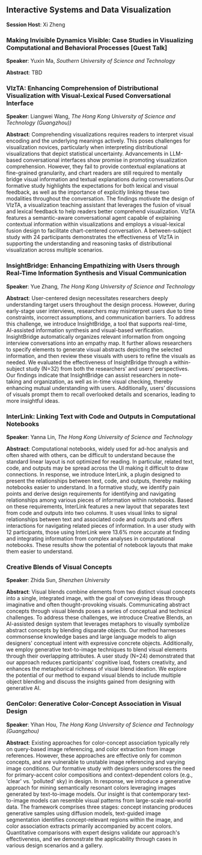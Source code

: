 ## Interactive Systems and Data Visualization

​**​Session Host**​: Xi Zheng

### Making Invisible Dynamics Visible: Case Studies in Visualizing Computational and Behavioral Processes [Guest Talk]

​**​Speaker​**​: Yuxin Ma, *Southern University of Science and Technology*

​**​Abstract​**​:
 TBD


### VIzTA: Enhancing Comprehension of Distributional Visualization with Visual-Lexical Fused Conversational Interface

​**​Speaker​**​: Liangwei Wang, *The Hong Kong University of Science and Technology (Guangzhou))*

​**​Abstract​**​:
 Comprehending visualizations requires readers to interpret visual encoding and the underlying meanings actively. This poses challenges for visualization novices, particularly when interpreting distributional visualizations that depict statistical uncertainty. Advancements in LLM-based conversational interfaces show promise in promoting visualization comprehension. However, they fail to provide contextual explanations at fine-grained granularity, and chart readers are still required to mentally bridge visual information and textual explanations during conversations.Our formative study highlights the expectations for both lexical and visual feedback, as well as the importance of explicitly linking these two modalities throughout the conversation. The findings motivate the design of VIzTA, a visualization teaching assistant that leverages the fusion of visual and lexical feedback to help readers better comprehend visualization. VIzTA features a semantic-aware conversational agent capable of explaining contextual information within visualizations and employs a visual-lexical fusion design to facilitate chart-centered conversation. A between-subject study with 24 participants demonstrates the effectiveness of VIzTA in supporting the understanding and reasoning tasks of distributional visualization across multiple scenarios.


### InsightBridge: Enhancing Empathizing with Users through Real-Time Information Synthesis and Visual Communication

​**​Speaker​**​: Yue Zhang, *The Hong Kong University of Science and Technology*

​**​Abstract​**​:
 User-centered design necessitates researchers deeply understanding target users throughout the design process. However, during early-stage user interviews, researchers may misinterpret users due to time constraints, incorrect assumptions, and communication barriers. To address this challenge, we introduce InsightBridge, a tool that supports real-time, AI-assisted information synthesis and visual-based verification. InsightBridge automatically organizes relevant information from ongoing interview conversations into an empathy map. It further allows researchers to specify elements to generate visual abstracts depicting the selected information, and then review these visuals with users to refine the visuals as needed. We evaluated the effectiveness of InsightBridge through a within-subject study (N=32) from both the researchers’ and users’ perspectives. Our findings indicate that InsightBridge can assist researchers in note-taking and organization, as well as in-time visual checking, thereby enhancing mutual understanding with users. Additionally, users’ discussions of visuals prompt them to recall overlooked details and scenarios, leading to more insightful ideas.


### InterLink: Linking Text with Code and Outputs in Computational Notebooks

​**​Speaker​**​: Yanna Lin, *The Hong Kong University of Science and Technology*

​**​Abstract​**​:
 Computational notebooks, widely used for ad-hoc analysis and often shared with others, can be difficult to understand because the standard linear layout is not optimized for reading. In particular, related text, code, and outputs may be spread across the UI making it difficult to draw connections. In response, we introduce InterLink, a plugin designed to present the relationships between text, code, and outputs, thereby making notebooks easier to understand. In a formative study, we identify pain points and derive design requirements for identifying and navigating relationships among various pieces of information within notebooks. Based on these requirements, InterLink features a new layout that separates text from code and outputs into two columns. It uses visual links to signal relationships between text and associated code and outputs and offers interactions for navigating related pieces of information. In a user study with 12 participants, those using InterLink were 13.6% more accurate at finding and integrating information from complex analyses in computational notebooks. These results show the potential of notebook layouts that make them easier to understand.


### Creative Blends of Visual Concepts

​**​Speaker​**​: Zhida Sun, *Shenzhen University*

​**​Abstract​**​:
 Visual blends combine elements from two distinct visual concepts into a single, integrated image, with the goal of conveying ideas through imaginative and often thought-provoking visuals. Communicating abstract concepts through visual blends poses a series of conceptual and technical challenges. To address these challenges, we introduce Creative Blends, an AI-assisted design system that leverages metaphors to visually symbolize abstract concepts by blending disparate objects. Our method harnesses commonsense knowledge bases and large language models to align designers' conceptual intent with expressive concrete objects. Additionally, we employ generative text-to-image techniques to blend visual elements through their overlapping attributes. A user study (N=24) demonstrated that our approach reduces participants' cognitive load, fosters creativity, and enhances the metaphorical richness of visual blend ideation. We explore the potential of our method to expand visual blends to include multiple object blending and discuss the insights gained from designing with generative AI.


### GenColor: Generative Color-Concept Association in Visual Design

​**​Speaker​**​: Yihan Hou, *The Hong Kong University of Science and Technology (Guangzhou)*

​**​Abstract​**​:
 Existing approaches for color-concept association typically rely on query-based image referencing, and color extraction from image references. However, these approaches are effective only for common concepts, and are vulnerable to unstable image referencing and varying image conditions. Our formative study with designers underscores the need for primary-accent color compositions and context-dependent colors (e.g., 'clear' vs. 'polluted' sky) in design. In response, we introduce a generative approach for mining semantically resonant colors leveraging images generated by text-to-image models. Our insight is that contemporary text-to-image models can resemble visual patterns from large-scale real-world data. The framework comprises three stages: concept instancing produces generative samples using diffusion models, text-guided image segmentation identifies concept-relevant regions within the image, and color association extracts primarily accompanied by accent colors. Quantitative comparisons with expert designs validate our approach's effectiveness, and we demonstrate the applicability through cases in various design scenarios and a gallery.


